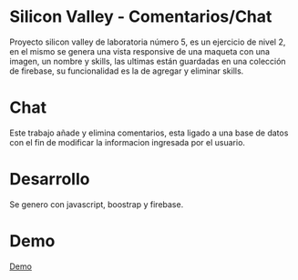 # Silicon Valley - Comentarios/Chat

Proyecto silicon valley de laboratoria número 5, es un ejercicio de nivel 2, en el mismo se genera una vista responsive de una maqueta con una imagen, un nombre y skills, las ultimas están guardadas en una colección de firebase, su funcionalidad es la de agregar y eliminar skills.

# Chat
Este trabajo añade y elimina comentarios, esta ligado a una base de datos con el fin de modificar la informacion ingresada por el usuario.

# Desarrollo
Se genero con javascript, boostrap y firebase.

# Demo

[Demo](https://silicon-valley-chat.firebaseapp.com)